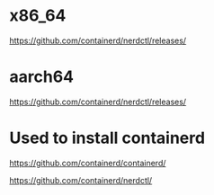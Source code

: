 # x86_64

https://github.com/containerd/nerdctl/releases/

# aarch64

https://github.com/containerd/nerdctl/releases/

# Used to install containerd

https://github.com/containerd/containerd/

https://github.com/containerd/nerdctl/
